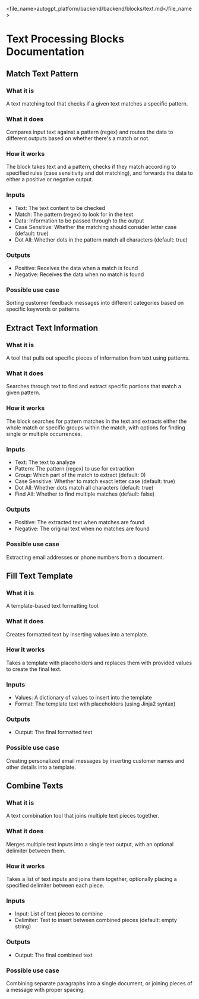 
<file_name>autogpt_platform/backend/backend/blocks/text.md</file_name>

# Text Processing Blocks Documentation

## Match Text Pattern

### What it is
A text matching tool that checks if a given text matches a specific pattern.

### What it does
Compares input text against a pattern (regex) and routes the data to different outputs based on whether there's a match or not.

### How it works
The block takes text and a pattern, checks if they match according to specified rules (case sensitivity and dot matching), and forwards the data to either a positive or negative output.

### Inputs
- Text: The text content to be checked
- Match: The pattern (regex) to look for in the text
- Data: Information to be passed through to the output
- Case Sensitive: Whether the matching should consider letter case (default: true)
- Dot All: Whether dots in the pattern match all characters (default: true)

### Outputs
- Positive: Receives the data when a match is found
- Negative: Receives the data when no match is found

### Possible use case
Sorting customer feedback messages into different categories based on specific keywords or patterns.

## Extract Text Information

### What it is
A tool that pulls out specific pieces of information from text using patterns.

### What it does
Searches through text to find and extract specific portions that match a given pattern.

### How it works
The block searches for pattern matches in the text and extracts either the whole match or specific groups within the match, with options for finding single or multiple occurrences.

### Inputs
- Text: The text to analyze
- Pattern: The pattern (regex) to use for extraction
- Group: Which part of the match to extract (default: 0)
- Case Sensitive: Whether to match exact letter case (default: true)
- Dot All: Whether dots match all characters (default: true)
- Find All: Whether to find multiple matches (default: false)

### Outputs
- Positive: The extracted text when matches are found
- Negative: The original text when no matches are found

### Possible use case
Extracting email addresses or phone numbers from a document.

## Fill Text Template

### What it is
A template-based text formatting tool.

### What it does
Creates formatted text by inserting values into a template.

### How it works
Takes a template with placeholders and replaces them with provided values to create the final text.

### Inputs
- Values: A dictionary of values to insert into the template
- Format: The template text with placeholders (using Jinja2 syntax)

### Outputs
- Output: The final formatted text

### Possible use case
Creating personalized email messages by inserting customer names and other details into a template.

## Combine Texts

### What it is
A text combination tool that joins multiple text pieces together.

### What it does
Merges multiple text inputs into a single text output, with an optional delimiter between them.

### How it works
Takes a list of text inputs and joins them together, optionally placing a specified delimiter between each piece.

### Inputs
- Input: List of text pieces to combine
- Delimiter: Text to insert between combined pieces (default: empty string)

### Outputs
- Output: The final combined text

### Possible use case
Combining separate paragraphs into a single document, or joining pieces of a message with proper spacing.

